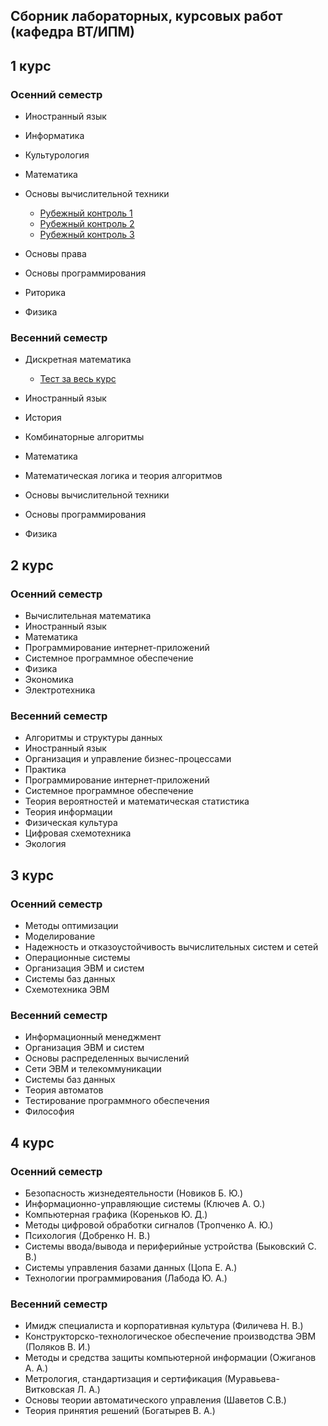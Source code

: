 Сборник лабораторных, курсовых работ (кафедра ВТ/ИПМ)
-----------------------------------------------------

## 1 курс

### Осенний семестр

- Иностранный язык
- Информатика
- Культурология
- Математика
- Основы вычислительной техники
  - [Рубежный контроль 1][ovt-rubezh-1]
  - [Рубежный контроль 2][ovt-rubezh-2]
  - [Рубежный контроль 3][ovt-rubezh-3]

- Основы права
- Основы программирования
- Риторика
- Физика

### Весенний семестр

- Дискретная математика
  - [Тест за весь курс][discret-ipm-test-1]

- Иностранный язык
- История
- Комбинаторные алгоритмы
- Математика
- Математическая логика и теория алгоритмов
- Основы вычислительной техники
- Основы программирования
- Физика

## 2 курс

### Осенний семестр

- Вычислительная математика
- Иностранный язык
- Математика
- Программирование интернет-приложений
- Системное программное обеспечение
- Физика
- Экономика
- Электротехника

### Весенний семестр

- Алгоритмы и структуры данных
- Иностранный язык
- Организация и управление бизнес-процессами
- Практика
- Программирование интернет-приложений
- Системное программное обеспечение
- Теория вероятностей и математическая статистика
- Теория информации
- Физическая культура
- Цифровая схемотехника
- Экология

## 3 курс

### Осенний семестр

- Методы оптимизации
- Моделирование
- Надежность и отказоустойчивость вычислительных систем и сетей
- Операционные системы
- Организация ЭВМ и систем
- Системы баз данных
- Схемотехника ЭВМ

### Весенний семестр

- Информационный менеджмент
- Организация ЭВМ и систем
- Основы распределенных вычислений
- Сети ЭВМ и телекоммуникации
- Системы баз данных
- Теория автоматов
- Тестирование программного обеспечения
- Философия

## 4 курс

### Осенний семестр

- Безопасность жизнедеятельности (Новиков Б. Ю.)
- Информационно-управляющие системы (Ключев А. О.)
- Компьютерная графика (Кореньков Ю. Д.)
- Методы цифровой обработки сигналов (Тропченко А. Ю.)
- Психология (Добренко Н. В.)
- Системы ввода/вывода и периферийные устройства (Быковский С. В.)
- Системы управления базами данных (Цопа Е. А.)
- Технологии программирования (Лабода Ю. А.)

### Весенний семестр

- Имидж специалиста и корпоративная культура (Филичева Н. В.)
- Конструкторско-технологическое обеспечение производства ЭВМ (Поляков В. И.)
- Методы и средства защиты компьютерной информации (Ожиганов А. А.)
- Метрология, стандартизация и сертификация (Муравьева-Витковская Л. А.)
- Основы теории автоматического управления (Шаветов С.В.)
- Теория принятия решений (Богатырев В. А.)

[ovt-rubezh-1]: http://files.nazaryev.ru/ifmo/first-year/%d0%9f%d0%be%d0%bb%d0%b5%d0%b7%d0%bd%d0%be%d0%b5/%d0%9e%d1%81%d0%bd%d0%be%d0%b2%d1%8b%20%d0%b2%d1%8b%d1%87%d0%b8%d1%81%d0%bb%d0%b8%d1%82%d0%b5%d0%bb%d1%8c%d0%bd%d0%be%d0%b9%20%d1%82%d0%b5%d1%85%d0%bd%d0%b8%d0%ba%d0%b8/%d0%a2%d0%b5%d0%ba%d1%83%d1%89%d0%b5%d0%b5%20%d1%82%d0%b5%d1%81%d1%82%d0%b8%d1%80%d0%be%d0%b2%d0%b0%d0%bd%d0%b8%d0%b5%20%d0%bf%d0%be%20%d0%9e%d0%92%d0%a2%20%d0%b7%d0%b0%20%d0%b2%d1%82%d0%be%d1%80%d0%be%d0%b9%20%d0%bc%d0%be%d0%b4%d1%83%d0%bb%d1%8c.txt
[ovt-rubezh-2]: http://files.nazaryev.ru/ifmo/first-year/%d0%9f%d0%be%d0%bb%d0%b5%d0%b7%d0%bd%d0%be%d0%b5/%d0%9e%d1%81%d0%bd%d0%be%d0%b2%d1%8b%20%d0%b2%d1%8b%d1%87%d0%b8%d1%81%d0%bb%d0%b8%d1%82%d0%b5%d0%bb%d1%8c%d0%bd%d0%be%d0%b9%20%d1%82%d0%b5%d1%85%d0%bd%d0%b8%d0%ba%d0%b8/%d0%a0%d1%83%d0%b1%d0%b5%d0%b6%d0%bd%d0%be%d0%b5%20%d1%82%d0%b5%d1%81%d1%82%d0%b8%d1%80%d0%be%d0%b2%d0%b0%d0%bd%d0%b8%d0%b5%20%d0%bf%d0%be%20%d0%9e%d0%92%d0%a2%20%d0%b7%d0%b0%20%d0%bf%d0%b5%d1%80%d0%b2%d1%8b%d0%b9%20%d0%bc%d0%be%d0%b4%d1%83%d0%bb%d1%8c.txt
[ovt-rubezh-3]: http://files.nazaryev.ru/ifmo/first-year/%d0%9f%d0%be%d0%bb%d0%b5%d0%b7%d0%bd%d0%be%d0%b5/%d0%9e%d1%81%d0%bd%d0%be%d0%b2%d1%8b%20%d0%b2%d1%8b%d1%87%d0%b8%d1%81%d0%bb%d0%b8%d1%82%d0%b5%d0%bb%d1%8c%d0%bd%d0%be%d0%b9%20%d1%82%d0%b5%d1%85%d0%bd%d0%b8%d0%ba%d0%b8/%d0%a0%d1%83%d0%b1%d0%b5%d0%b6%d0%bd%d0%be%d0%b5%20%d1%82%d0%b5%d1%81%d1%82%d0%b8%d1%80%d0%be%d0%b2%d0%b0%d0%bd%d0%b8%d0%b5%20%d0%bf%d0%be%20%d0%9e%d0%92%d0%a2%20%d0%b7%d0%b0%20%d0%b2%d1%82%d0%be%d1%80%d0%be%d0%b9%20%d0%bc%d0%be%d0%b4%d1%83%d0%bb%d1%8c.txt

[discret-ipm-test-1]: http://files.nazaryev.ru/ifmo/first-year/%d0%9f%d0%be%d0%bb%d0%b5%d0%b7%d0%bd%d0%be%d0%b5/%d0%94%d0%b8%d1%81%d0%ba%d1%80%d0%b5%d1%82%d0%bd%d0%b0%d1%8f%20%d0%bc%d0%b0%d1%82%d0%b5%d0%bc%d0%b0%d1%82%d0%b8%d0%ba%d0%b0.%20%d0%98%d0%9f%d0%9c/%d0%a2%d0%b5%d1%81%d1%82%20%d0%b7%d0%b0%20%d0%b2%d0%b5%d1%81%d1%8c%20%d0%ba%d1%83%d1%80%d1%81.jpg
